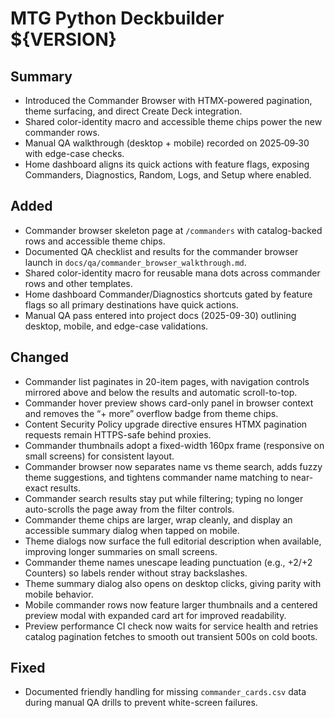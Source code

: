 # MTG Python Deckbuilder ${VERSION}

## Summary
- Introduced the Commander Browser with HTMX-powered pagination, theme surfacing, and direct Create Deck integration.
- Shared color-identity macro and accessible theme chips power the new commander rows.
- Manual QA walkthrough (desktop + mobile) recorded on 2025‑09‑30 with edge-case checks.
- Home dashboard aligns its quick actions with feature flags, exposing Commanders, Diagnostics, Random, Logs, and Setup where enabled.

## Added
- Commander browser skeleton page at `/commanders` with catalog-backed rows and accessible theme chips.
- Documented QA checklist and results for the commander browser launch in `docs/qa/commander_browser_walkthrough.md`.
- Shared color-identity macro for reusable mana dots across commander rows and other templates.
- Home dashboard Commander/Diagnostics shortcuts gated by feature flags so all primary destinations have quick actions.
- Manual QA pass entered into project docs (2025-09-30) outlining desktop, mobile, and edge-case validations.

## Changed
- Commander list paginates in 20-item pages, with navigation controls mirrored above and below the results and automatic scroll-to-top.
- Commander hover preview shows card-only panel in browser context and removes the “+ more” overflow badge from theme chips.
- Content Security Policy upgrade directive ensures HTMX pagination requests remain HTTPS-safe behind proxies.
- Commander thumbnails adopt a fixed-width 160px frame (responsive on small screens) for consistent layout.
- Commander browser now separates name vs theme search, adds fuzzy theme suggestions, and tightens commander name matching to near-exact results.
- Commander search results stay put while filtering; typing no longer auto-scrolls the page away from the filter controls.
- Commander theme chips are larger, wrap cleanly, and display an accessible summary dialog when tapped on mobile.
- Theme dialogs now surface the full editorial description when available, improving longer summaries on small screens.
- Commander theme names unescape leading punctuation (e.g., +2/+2 Counters) so labels render without stray backslashes.
- Theme summary dialog also opens on desktop clicks, giving parity with mobile behavior.
- Mobile commander rows now feature larger thumbnails and a centered preview modal with expanded card art for improved readability.
- Preview performance CI check now waits for service health and retries catalog pagination fetches to smooth out transient 500s on cold boots.

## Fixed
- Documented friendly handling for missing `commander_cards.csv` data during manual QA drills to prevent white-screen failures.